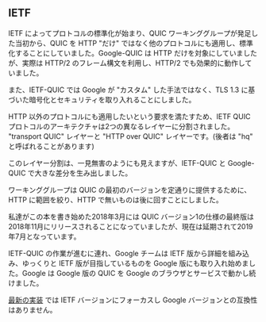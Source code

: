## IETF

IETF によってプロトコルの標準化が始まり、QUIC ワーキンググループが発足した当初から、QUIC を HTTP "だけ" ではなく他のプロトコルにも適用し、標準化することにしていました。Google-QUIC は HTTP だけを対象にしていましたが、実際は HTTP/2 のフレーム構文を利用し、HTTP/2 でも効果的に動作していました。

また、IETF-QUIC では Google が "カスタム" した手法ではなく、TLS 1.3 に基づいた暗号化とセキュリティを取り入れることにしました。

HTTP 以外のプロトコルにも適用したいという要求を満たすため、IETF QUIC プロトコルのアーキテクチャは2つの異なるレイヤーに分割されました。 "transport QUIC" レイヤーと "HTTP over QUIC" レイヤーです。(後者は "hq" と呼ばれることがあります)

このレイヤー分割は、一見無害のようにも見えますが、IETF-QUIC と Google-QUIC で大きな差分を生み出しました。

ワーキンググループは QUIC の最初のバージョンを定通りに提供するために、HTTP に範囲を絞り、HTTP で無いものは後に回すことにしました。

私達がこの本を書き始めた2018年3月には QUIC バージョン1の仕様の最終版は2018年11月にリリースされることになっていましたが、現在は延期されて2019年7月となっています。

IETF-QUIC の作業が進むに連れ、Google チームは IETF 版から詳細を組み込み、ゆっくりと IETF 版が目指しているものを Google 版にも取り入れ始めました。Google は Google 版の QUIC を Google のブラウザとサービスで動かし続けました。

[最新の実装](https://github.com/quicwg/base-drafts/wiki/Implementations) では IETF バージョンにフォーカスし Google バージョンとの互換性はありません。
